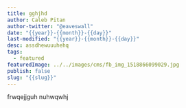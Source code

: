 ```yaml
---
title: gghjhd
author: Caleb Pitan
author-twitter: "@eaveswall"
date: "{{year}}-{{month}}-{{day}}"
last-modified: "{{year}}-{{month}}-{{day}}"
desc: assdhewuuuhehq
tags:
  - featured
featuredImage: ../../images/cms/fb_img_1518866099029.jpg
publish: false
slug: "{{slug}}"
---
```

frwqejjguh nuhwqwhj